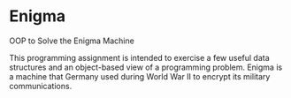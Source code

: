 # Enigma
OOP to Solve the Enigma Machine

This programming assignment is intended to exercise a few useful data structures and an object-based view of a programming problem. Enigma is a machine that Germany used during World War II to encrypt its military communications.